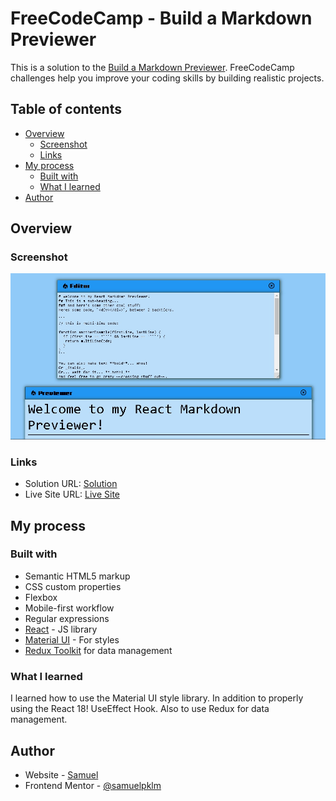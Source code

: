 # FreeCodeCamp - Build a Markdown Previewer

This is a solution to the [Build a Markdown Previewer](https://www.freecodecamp.org/learn/front-end-development-libraries/front-end-development-libraries-projects/build-a-markdown-previewer). FreeCodeCamp challenges help you improve your coding skills by building realistic projects. 

## Table of contents

- [Overview](#overview)
  - [Screenshot](#screenshot)
  - [Links](#links)
- [My process](#my-process)
  - [Built with](#built-with)
  - [What I learned](#what-i-learned)
- [Author](#author)

## Overview

### Screenshot

![](./screenshot.jpg)

### Links

- Solution URL: [Solution](https://github.com/samuelpklm/build-a-markdown-previewer/tree/doc)
- Live Site URL: [Live Site](https://samuelpklm.github.io/build-a-markdown-previewer/)

## My process

### Built with

- Semantic HTML5 markup
- CSS custom properties
- Flexbox
- Mobile-first workflow
- Regular expressions
- [React](https://reactjs.org/) - JS library
- [Material UI](https://mui.com/) - For styles
- [Redux Toolkit](https://redux-toolkit.js.org/introduction/getting-started) for data management

### What I learned

I learned how to use the Material UI style library. In addition to properly using the React 18! UseEffect Hook. Also to use Redux for data management.

## Author

- Website - [Samuel](https://samuelpklm.github.io/samuel.github.com/)
- Frontend Mentor - [@samuelpklm](https://www.frontendmentor.io/profile/samuelpklm)

